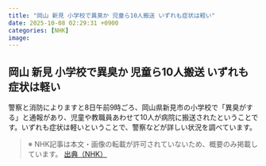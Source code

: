 ```yaml
---
title: "岡山 新見 小学校で異臭か 児童ら10人搬送 いずれも症状は軽い"
date: 2025-10-08 02:29:31 +0900
categories: [NHK]
image: 
---
```

## 岡山 新見 小学校で異臭か 児童ら10人搬送 いずれも症状は軽い

警察と消防によりますと8日午前9時ごろ、岡山県新見市の小学校で「異臭がする」と通報があり、児童や教職員あわせて10人が病院に搬送されたということです。いずれも症状は軽いということで、警察などが詳しい状況を調べています。

> ※ NHK記事は本文・画像の転載が許可されていないため、概要のみ掲載しています。
[出典（NHK）](http://www3.nhk.or.jp/news/html/20251008/k10014944321000.html)
